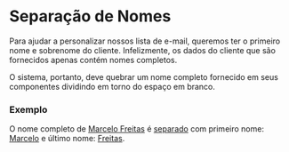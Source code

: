 # Separação de Nomes

Para ajudar a personalizar nossos lista de e-mail, queremos ter o primeiro nome e sobrenome do cliente.
Infelizmente, os dados do cliente que são fornecidos apenas contém nomes completos.

O sistema, portanto, deve quebrar um nome completo fornecido em seus componentes dividindo
em torno do espaço em branco.

### Exemplo

O nome completo de [Marcelo Freitas](- "#name") é [separado](- "#result = split(#name)") 
com primeiro nome: [Marcelo](- "?=#result.firstName") e último nome: [Freitas](- "?=#result.lastName").
